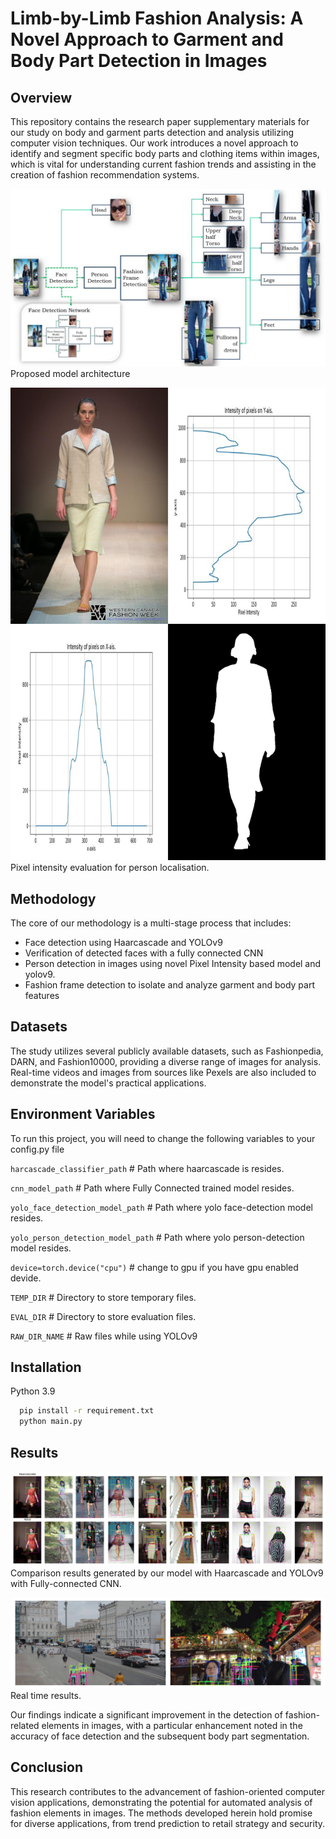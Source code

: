 # Limb-by-Limb Fashion Analysis: A Novel Approach to Garment and Body Part Detection in Images

## Overview
This repository contains the research paper supplementary materials for our study on body and garment parts detection and analysis utilizing computer vision techniques. Our work introduces a novel approach to identify and segment specific body parts and clothing items within images, which is vital for understanding current fashion trends and assisting in the creation of fashion recommendation systems.

![plot](./src/HigherLevelNeworkDiagram.jpg)
Proposed model architecture

![plot](./src/Person_intensity_evaluation.jpg)
Pixel intensity evaluation for person localisation.

[comment]: <> (## Research Paper)

[comment]: <> (The paper details the development and validation of a computational framework that combines traditional face detection algorithms, like Haarcascade, with advanced methods such as YOLOv9 and fully connected Convolutional Neural Networks &#40;CNNs&#41;. The methodology is rigorously tested across multiple datasets to ensure accuracy and robustness in various scenarios, including high-fashion contexts and everyday street scenes.)

## Methodology
The core of our methodology is a multi-stage process that includes:
- Face detection using Haarcascade and YOLOv9
- Verification of detected faces with a fully connected CNN
- Person detection in images using novel Pixel Intensity based model and yolov9.
- Fashion frame detection to isolate and analyze garment and body part features

## Datasets
The study utilizes several publicly available datasets, such as Fashionpedia, DARN, and Fashion10000, providing a diverse range of images for analysis. Real-time videos and images from sources like Pexels are also included to demonstrate the model's practical applications.

## Environment Variables

To run this project, you will need to change the following variables to your config.py file

`harcascade_classifier_path`  # Path where haarcascade is resides.

`cnn_model_path`  # Path where Fully Connected trained model resides.

`yolo_face_detection_model_path`  # Path where yolo face-detection model resides.

`yolo_person_detection_model_path`  # Path where yolo person-detection model resides.

`device=torch.device("cpu")` # change to gpu if you have gpu enabled devide.

`TEMP_DIR` # Directory to store temporary files.

`EVAL_DIR` # Directory to store evaluation files.

`RAW_DIR_NAME` # Raw files while using YOLOv9

## Installation

Python 3.9

```bash
  pip install -r requirement.txt
  python main.py
```


## Results
![plot](./src/comparison.jpg)
Comparison results generated by our model with Haarcascade and YOLOv9 with Fully-connected CNN.

![plot](./src/video_output_combined_image.jpg)
Real time results.

Our findings indicate a significant improvement in the detection of fashion-related elements in images, with a particular enhancement noted in the accuracy of face detection and the subsequent body part segmentation.

## Conclusion
This research contributes to the advancement of fashion-oriented computer vision applications, demonstrating the potential for automated analysis of fashion elements in images. The methods developed herein hold promise for diverse applications, from trend prediction to retail strategy and security.

[comment]: <> (## Citation)

[comment]: <> (If you use the methodology or data presented in this study, please consider citing our paper. The BibTeX entry is provided for convenience:)

[comment]: <> (```bibtex)

[comment]: <> (@article{your_paper_title,)

[comment]: <> (  title={Your Paper Title},)

[comment]: <> (  author={Your Name and Co-authors},)

[comment]: <> (  journal={Where It Is Published},)

[comment]: <> (  year={The Year of Publication},)

[comment]: <> (  publisher={The Publisher})

[comment]: <> (})
